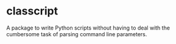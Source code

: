 # classcript
A package to write Python scripts without having to deal with the cumbersome task of parsing command line parameters.
